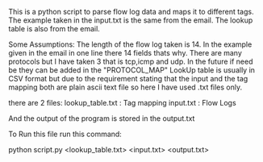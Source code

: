 This is a python script to parse flow log data and maps it to different tags. The example taken in the input.txt is the same from the email. The lookup table is also from the email.

Some Assumptions:
The length of the flow log taken is 14. In the example given in the email in one line there 14 fields thats why.
There are many protocols but I have taken 3 that is tcp,icmp and udp. In the future if need be they can be added in the "PROTOCOL_MAP"
LookUp table is usually in CSV format but due to the requirement stating that the input and the tag mapping both are plain ascii text file so here I have used .txt files only.

there are 2 files:
lookup_table.txt : Tag mapping
input.txt : Flow Logs

And the output of the program is stored in the output.txt

To Run this file run this command:

python script.py <lookup_table.txt> <input.txt> <output.txt>
